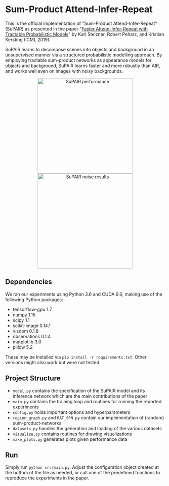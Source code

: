 # Sum-Product Attend-Infer-Repeat

This is the official implementation of "Sum-Product Attend-Infer-Repeat" (SuPAIR) as presented in
the paper "[Faster Attend-Infer-Repeat with Tractable Probabilistic Models](https://ml-research.github.io/papers/stelzner2019icml_SuPAIR.pdf)" by Karl
Stelzner, Robert Peharz, and Kristian Kersting (ICML 2019).

SuPAIR learns to decompose scenes into objects and background in an unsupervised manner via a 
structured probabilistic modelling approach. By employing tractable sum-product networks as
appearance models for objects and background, SuPAIR learns faster and more robustly than AIR,
and works well even on images with noisy backgrounds.

<p align="center">
   <img src="https://raw.githubusercontent.com/stelzner/supair/master/images/count-accs.png" alt="SuPAIR performance" height="300">
   <img src="https://raw.githubusercontent.com/stelzner/supair/master/images/noise-results.png" alt="SuPAIR noise results" height="300">
</p>

## Dependencies
We ran our experiments using Python 3.6 and CUDA 9.0, making use of the following Python packages:

 * tensorflow-gpu 1.7
 * numpy 1.15
 * scipy 1.1
 * scikit-image 0.14.1
 * visdom 0.1.8
 * observations 0.1.4
 * matplotlib 3.0
 * pillow 5.2

These may be installed via `pip install -r requirements.txt`. Other versions might also work but
were not tested.

## Project Structure

 * `model.py` contains the specification of the SuPAIR model and its inference network which are
   the main contributions of the paper
 * `main.py` contains the training loop and routines for running the reported experiments
 * `config.py` holds important options and hyperparameters
 * `region_graph.py` and `RAT_SPN.py` contain our implementation of (random) sum-product-networks
 * `datasets.py` handles the generation and loading of the various datasets
 * `visualize.py` contains routines for drawing visualizations
 * `make_plots.py` generates plots given performance data

## Run
Simply run `python src/main.py`. Adjust the configuration object created at the bottom of the file as
needed, or call one of the predefined functions to reproduce the experiments in the paper.

